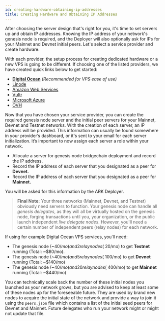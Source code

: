 ```yaml
---
id: creating-hardware-obtaining-ip-addresses
title: Creating Hardware and Obtaining IP Addresses
---
```


After choosing the server design that's right for you, it's time to set servers up and obtain IP addresses. Knowing the IP address of your network's genesis node is required, and the Deployer will also optionally ask for IPs for your Mainnet and Devnet initial peers. Let's select a service provider and create hardware.

With each provider, the setup process for creating dedicated hardware or a new VPS is going to be different. If choosing one of the listed providers, we have created quick links below to get started:

* **[Digital Ocean](https://www.digitalocean.com/community/tutorials/how-to-create-your-first-digitalocean-droplet)** *(Recommended for VPS ease of use)*
* [Linode](https://www.linode.com/docs/getting-started/#provision-your-linode)
* [Amazon Web Services](https://docs.aws.amazon.com/AWSEC2/latest/UserGuide/get-set-up-for-amazon-ec2.html)
* [Vultr](https://www.vultr.com/)
* [Microsoft Azure](https://docs.microsoft.com/en-us/azure/virtual-machines/linux/overview)
* [OVH](https://docs.ovh.com/gb/en/cloud-web/getting-started-with-cloud-web/)

Now that you have chosen your service provider, you can create the required genesis node server and the initial peer servers for your Mainnet, Devnet and Testnet networks. With the creation of each server, an IP address will be provided. This information can usually be found somewhere in your provider’s dashboard, or it's sent to your email for each server initialization. It’s important to now assign each server a role within your network. 

* Allocate a server for genesis node bridgechain deployment and record the IP address.
* Record the IP address of each server that you designated as a peer for **Devnet.**
* Record the IP address of each server that you designated as a peer for **Mainnet.**

You will be asked for this information by the ARK Deployer.

> **Final Note:** Your three networks (Mainnet, Devnet, and Testnet) obviously need servers to function. Your genesis node can handle all *genesis delegates*, as they will all be virtually hosted on the genesis node, forging transactions until you, your organization, or the public launch independent *live delegate nodes*. However, you'll need a certain number of independent peers (relay nodes) for each network. 

If using for example Digital Ocean VPS services, you'll need:
* The genesis node (~$40/mo) and 2 relay nodes (~$20/mo) to get **Testnet** running 
(Total: ~$80/mo). 
* The genesis node (~$40/mo) and 5 relay nodes (~$100/mo) to get **Devnet** running 
(Total: ~$140/mo)
* The genesis node (~$40/mo) and 20 relay nodes (~$400/mo) to get **Mainnet** running 
(Total: ~$440/mo)

You can technically scale back the number of these initial nodes you launched as your network grows, but you are advised to keep at least some of these nodes up for the foreseeable future. They are used by brand new nodes to acquire the initial state of the network and provide a way to join it using the `peers.json` file which contains a list of the initial seed peers for Devnet and Mainnet. Future delegates who run your network might or might not update that file.

